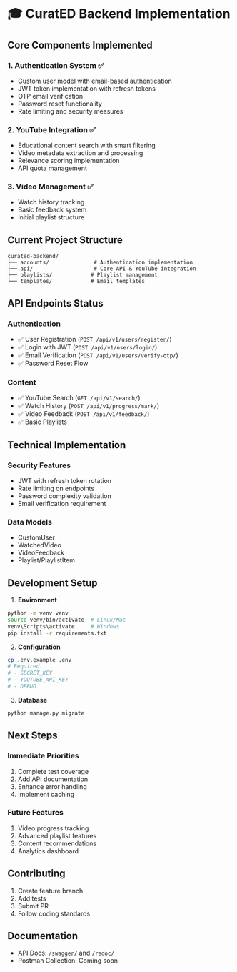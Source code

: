 # 🎓 CuratED Backend Implementation

## Core Components Implemented

### 1. Authentication System ✅
- Custom user model with email-based authentication
- JWT token implementation with refresh tokens
- OTP email verification
- Password reset functionality
- Rate limiting and security measures

### 2. YouTube Integration ✅
- Educational content search with smart filtering
- Video metadata extraction and processing
- Relevance scoring implementation
- API quota management

### 3. Video Management ✅
- Watch history tracking
- Basic feedback system
- Initial playlist structure

## Current Project Structure
```
curated-backend/
├── accounts/              # Authentication implementation
├── api/                   # Core API & YouTube integration
├── playlists/            # Playlist management
└── templates/            # Email templates
```

## API Endpoints Status

### Authentication
- ✅ User Registration (`POST /api/v1/users/register/`)
- ✅ Login with JWT (`POST /api/v1/users/login/`)
- ✅ Email Verification (`POST /api/v1/users/verify-otp/`)
- ✅ Password Reset Flow

### Content
- ✅ YouTube Search (`GET /api/v1/search/`)
- ✅ Watch History (`POST /api/v1/progress/mark/`)
- ✅ Video Feedback (`POST /api/v1/feedback/`)
- ✅ Basic Playlists

## Technical Implementation

### Security Features
- JWT with refresh token rotation
- Rate limiting on endpoints
- Password complexity validation
- Email verification requirement

### Data Models
- CustomUser
- WatchedVideo
- VideoFeedback
- Playlist/PlaylistItem

## Development Setup

1. **Environment**
```bash
python -m venv venv
source venv/bin/activate  # Linux/Mac
venv\Scripts\activate     # Windows
pip install -r requirements.txt
```

2. **Configuration**
```bash
cp .env.example .env
# Required:
# - SECRET_KEY
# - YOUTUBE_API_KEY
# - DEBUG
```

3. **Database**
```bash
python manage.py migrate
```

## Next Steps

### Immediate Priorities
1. Complete test coverage
2. Add API documentation
3. Enhance error handling
4. Implement caching

### Future Features
1. Video progress tracking
2. Advanced playlist features
3. Content recommendations
4. Analytics dashboard

## Contributing
1. Create feature branch
2. Add tests
3. Submit PR
4. Follow coding standards

## Documentation
- API Docs: `/swagger/` and `/redoc/`
- Postman Collection: Coming soon
